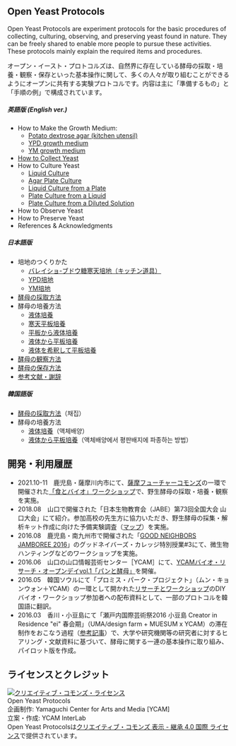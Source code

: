 ## Open Yeast Protocols
Open Yeast Protocols are experiment protocols for the basic procedures of collecting, culturing, observing, and preserving yeast found in nature. They can be freely shared to enable more people to pursue these activities. These protocols mainly explain the required items and procedures.
  
オープン・イースト・プロトコルズは、自然界に存在している酵母の採取・培養・観察・保存といった基本操作に関して、多くの人々が取り組むことができるようにオープンに共有する実験プロトコルです。内容は主に「準備するもの」と「手順の例」で構成されています。  

##### 英語版 (English ver.) 
- How to Make the Growth Medium: 
  - [Potato dextrose agar (kitchen utensil)](en/PDAmedium_kitchen_en.md)
  - [YPD growth medium](en/YPDmedium_en.md)
  - [YM growth medium](en/YMmedium_en.md)
- [How to Collect Yeast](en/hunt_en.md)
- How to Culture Yeast
  - [Liquid Culture](en/liquidculture_en.md)
  - [Agar Plate Culture](en/plateculture_en.md)
  - [Liquid Culture from a Plate](en/plate2liquid_en.md)
  - [Plate Culture from a Liquid](en/liquid2plate_en.md)
  - [Plate Culture from a Diluted Solution](en/liquiddilution2plate_en.md)
- How to Observe Yeast
- How to Preserve Yeast
- References & Acknowledgments

##### 日本語版  
- 培地のつくりかた 
  - [バレイショ-ブドウ糖寒天培地（キッチン道具）](jp/PDAmedium_kitchen.md)
  - [YPD培地](jp/YPDmedium.md) 
  - [YM培地](jp/YMmedium.md)  
- [酵母の採取方法](jp/hunt.md)  
- 酵母の培養方法 
  - [液体培養](jp/liquidculture.md)
  - [寒天平板培養](jp/plateculture.md)
  - [平板から液体培養](jp/plate2liquid.md)
  - [液体から平板培養](jp/liquid2plate.md)
  - [液体を希釈して平板培養](jp/liquiddilution2plate.md)  
- [酵母の観察方法](jp/observe.md)
- [酵母の保存方法](jp/stock.md)
- [参考文献・謝辞](jp/references.md)

##### 韓国語版
- [酵母の採取方法](kr/hunt_kr.md)（채집）  
- 酵母の培養方法 
  - [液体培養](kr/liquidculture_kr.md)（액체배양）
  - [液体から平板培養](kr/liquid2plate_kr.md)（액체배양에서 평판배지에 파종하는 방법）


## 開発・利用履歴
- 2021.10-11　鹿児島・薩摩川内市にて、[薩摩フューチャーコモンズ](https://kigyo-satsumasendai.jp/sfc/)の一環で開催された[「食とバイオ」ワークショップ](http://www.city.satsumasendai.lg.jp/www/contents/1630476742913/index.html)で、野生酵母の採取・培養・観察を実施。
- 2018.08　山口で開催された「日本生物教育会（JABE）第73回全国大会 山口大会」にて紹介。参加高校の先生方に協力いただき、野生酵母の採集・解析キット作成に向けた予備実験調査（[マップ](https://www.google.com/maps/d/u/1/edit?mid=1jAaTy_FYrJweN7rdK8IP0za3kzfQYVFp&usp=sharing)）を実施。
- 2016.08　鹿児島・南九州市で開催された「[GOOD NEIGHBORS JAMBOREE 2016](http://goodneighborsjamboree.com/2016/)」のグッドネイバーズ・カレッジ特別授業#3にて、微生物ハンティングなどのワークショップを実施。
- 2016.06　山口の山口情報芸術センター［YCAM］にて、[YCAMバイオ・リサーチ・オープンデイvol.1「パンと酵母」](https://www.ycam.jp/events/2016/ycam-bio-research-open-day-vol1/)を開催。
- 2016.05　韓国ソウルにて「プロミス・パーク・プロジェクト」（ムン・キョンウォン＋YCAM）の一環として開かれた[リサーチとワークショップ](https://promise-park.ycam.jp/ja/research-workshop-and-fieldwork/)のDIYバイオ・ワークショップ参加者への配布資料として、一部のプロトコルを韓国語に翻訳。
- 2016.03　香川・小豆島にて「瀬戸内国際芸術祭2016 小豆島 Creator in Residence "ei" 春会期」（UMA/design farm + MUESUM x YCAM）の滞在制作をおこなう過程（[参考記事](https://www.nettam.jp/column/future-life-expression/2/)）で、大学や研究機関等の研究者に対するヒアリング・文献資料に基づいて、酵母に関する一連の基本操作に取り組み、パイロット版を作成。

## ライセンスとクレジット
<a href="http://creativecommons.org/licenses/by-sa/4.0/" rel="license"><img style="border-width: 0;" alt="クリエイティブ・コモンズ・ライセンス" src="http://i.creativecommons.org/l/by-sa/4.0/80x15.png" /></a>
<br /> 
Open Yeast Protocols  
企画制作: Yamaguchi Center for Arts and Media [YCAM]<br />
立案・作成: YCAM InterLab<br />
Open Yeast Protocolsは<a href="http://creativecommons.org/licenses/by-sa/4.0/" rel="license">クリエイティブ・コモンズ 表示 - 継承 4.0 国際 ライセンス</a>で提供されています。
